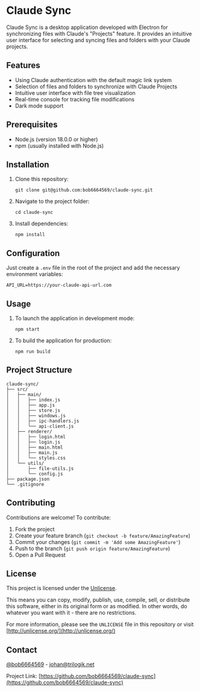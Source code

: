 # Claude Sync

Claude Sync is a desktop application developed with Electron for synchronizing files with Claude's "Projects" feature. It provides an intuitive user interface for selecting and syncing files and folders with your Claude projects.

## Features

- Using Claude authentication with the default magic link system
- Selection of files and folders to synchronize with Claude Projects
- Intuitive user interface with file tree visualization
- Real-time console for tracking file modifications
- Dark mode support

## Prerequisites

- Node.js (version 18.0.0 or higher)
- npm (usually installed with Node.js)

## Installation

1. Clone this repository:
   ```
   git clone git@github.com:bob6664569/claude-sync.git
   ```

2. Navigate to the project folder:
   ```
   cd claude-sync
   ```

3. Install dependencies:
   ```
   npm install
   ```

## Configuration

Just create a `.env` file in the root of the project and add the necessary environment variables:
```
API_URL=https://your-claude-api-url.com
```

## Usage

1. To launch the application in development mode:
   ```
   npm start
   ```

2. To build the application for production:
   ```
   npm run build
   ```

## Project Structure

```
claude-sync/
├── src/
│   ├── main/
│   │   ├── index.js
│   │   ├── app.js
│   │   ├── store.js
│   │   ├── windows.js
│   │   ├── ipc-handlers.js
│   │   └── api-client.js
│   ├── renderer/
│   │   ├── login.html
│   │   ├── login.js
│   │   ├── main.html
│   │   ├── main.js
│   │   └── styles.css
│   └── utils/
│       ├── file-utils.js
│       └── config.js
├── package.json
└── .gitignore
```

## Contributing

Contributions are welcome! To contribute:

1. Fork the project
2. Create your feature branch (`git checkout -b feature/AmazingFeature`)
3. Commit your changes (`git commit -m 'Add some AmazingFeature'`)
4. Push to the branch (`git push origin feature/AmazingFeature`)
5. Open a Pull Request

## License

This project is licensed under the [Unlicense](http://unlicense.org/).

This means you can copy, modify, publish, use, compile, sell, or distribute this software, either in its original form or as modified. In other words, do whatever you want with it - there are no restrictions.

For more information, please see the `UNLICENSE` file in this repository or visit [http://unlicense.org/](http://unlicense.org/)

## Contact

[@bob6664569](https://twitter.com/bob6664569) - johan@trilogik.net

Project Link: [https://github.com/bob6664569/claude-sync](https://github.com/bob6664569/claude-sync)